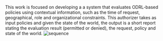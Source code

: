 This work is focused on developing a a system that evaluates ODRL-based policies using contextual information, such as the time of request, geographical, role and organizational constraints. This authorizer takes as input policies and given the state of the world, the output is a short report stating the evaluation result (permitted or denied), the request, policy and state of the world. 
![sequence](https://github.com/user-attachments/assets/7d2d5503-c0d1-49f7-9306-512cffe01a0a)
